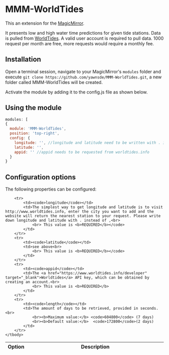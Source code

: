 # MMM-WorldTides

This an extension for the [MagicMirror](https://github.com/MichMich/MagicMirror).

It presents low and high water time predictions for given tide stations. Data is pulled from [WorldTides](https://www.worldtides.info/). A valid user account is required to pull data. 1000 request per month are free, more requests would require a monthly fee.

## Installation
Open a terminal session, navigate to your MagicMirror's `modules` folder and execute `git clone https://github.com/yawnsde/MMM-WorldTides.git`, a new folder called MMM-WorldTides will be created.

Activate the module by adding it to the config.js file as shown below.

## Using the module
````javascript
modules: [
{
  module: 'MMM-WorldTides',
  position: 'top-right',
  config: {
    longitude: '', //longitude and latitude need to be written with . instead of ,
    latitude: '',
    appid: '' //appid needs to be requested from worldtides.info
  }
}
````

## Configuration options

The following properties can be configured:

<table width="100%">
	<!-- why, markdown... -->
	<thead>
		<tr>
			<th>Option</th>
			<th width="100%">Description</th>
		</tr>
	<thead>
	<tbody>
	
		<tr>
			<td><code>longitude</code></td>
			<td>The simplest way to get longitude and latitude is to visit http://www.worldtides.info, enter the city you want to add and the website will return the nearest station to your request. Please write down longitude and latitude with . instead of ,<br>
				<br> This value is <b>REQUIRED</b></code>
			</td>
		</tr>
		<tr>
			<td><code>latitude</code></td>
			<td>see above<br>
				<br> This value is <b>REQUIRED</b></code>
			</td>
		</tr>
		<tr>
			<td><code>appid</code></td>
			<td>The <a href="https://www.worldtides.info/developer" target="_blank">Worldtides</a> API key, which can be obtained by creating an account.<br>
				<br> This value is <b>REQUIRED</b>
			</td>
		</tr>
		<tr>
			<td><code>length</code></td>
			<td>The amount of days to be retrieved, provided in seconds.<br>
				<br><b>Maximum value:</b> <code>604800</code> (7 days)
				<br><b>Default value:</b>  <code>172800</code>(2 days)
			</td>
		</tr>
	</tbody>
</table>
